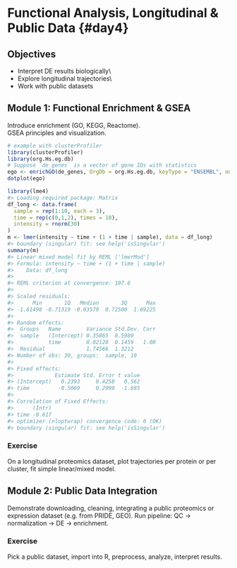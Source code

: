 # Functional Analysis, Longitudinal & Public Data {#day4}

## Objectives

-   Interpret DE results biologically\
-   Explore longitudinal trajectories\
-   Work with public datasets

## Module 1: Functional Enrichment & GSEA

Introduce enrichment (GO, KEGG, Reactome).\
GSEA principles and visualization.


``` r
# example with clusterProfiler
library(clusterProfiler)
library(org.Hs.eg.db)
# Suppose `de_genes` is a vector of gene IDs with statistics
ego <- enrichGO(de_genes, OrgDb = org.Hs.eg.db, keyType = "ENSEMBL", ont = "BP")
dotplot(ego)
```


``` r
library(lme4)
#> Loading required package: Matrix
df_long <- data.frame(
  sample = rep(1:10, each = 3),
  time = rep(c(0,1,2), times = 10),
  intensity = rnorm(30)
)
m <- lmer(intensity ~ time + (1 + time | sample), data = df_long)
#> boundary (singular) fit: see help('isSingular')
summary(m)
#> Linear mixed model fit by REML ['lmerMod']
#> Formula: intensity ~ time + (1 + time | sample)
#>    Data: df_long
#> 
#> REML criterion at convergence: 107.6
#> 
#> Scaled residuals: 
#>      Min       1Q   Median       3Q      Max 
#> -1.61498 -0.71319 -0.03579  0.72500  1.69225 
#> 
#> Random effects:
#>  Groups   Name        Variance Std.Dev. Corr
#>  sample   (Intercept) 0.35865  0.5989       
#>           time        0.02128  0.1459   1.00
#>  Residual             1.74566  1.3212       
#> Number of obs: 30, groups:  sample, 10
#> 
#> Fixed effects:
#>             Estimate Std. Error t value
#> (Intercept)   0.2393     0.4258   0.562
#> time         -0.5069     0.2990  -1.695
#> 
#> Correlation of Fixed Effects:
#>      (Intr)
#> time -0.617
#> optimizer (nloptwrap) convergence code: 0 (OK)
#> boundary (singular) fit: see help('isSingular')
```

### Exercise

On a longitudinal proteomics dataset, plot trajectories per protein or per cluster, fit simple linear/mixed model.

## Module 2: Public Data Integration

Demonstrate downloading, cleaning, integrating a public proteomics or expression dataset (e.g. from PRIDE, GEO). Run pipeline: QC → normalization → DE → enrichment.

### Exercise

Pick a public dataset, import into R, preprocess, analyze, interpret results.
